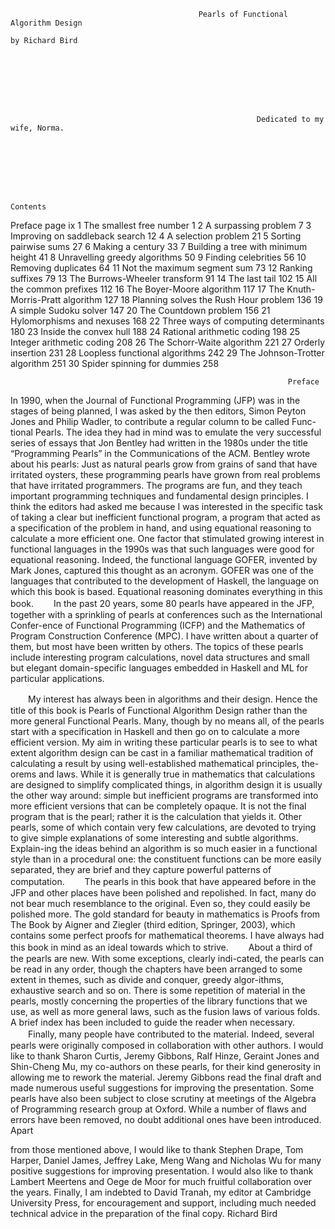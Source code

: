 			                                  Pearls of Functional Algorithm Design
                                                                                            by Richard Bird








                                                           Dedicated to my wife, Norma. 







                                                                       Contents 







Preface	page ix
1	The smallest free number	                        1
2	A surpassing problem	                            7
3	Improving on saddleback search	                   12
4	A selection problem	                               21
5	Sorting pairwise sums	                           27
6	Making a century	                               33
7	Building a tree with minimum height                41
8	Unravelling greedy algorithms	                   50
9	Finding celebrities	                               56
10	Removing duplicates	                               64
11	Not the maximum segment sum	                       73
12	Ranking suffixes	                               79
13	The Burrows-Wheeler transform	                   91
14	The last tail	                                  102
15	All the common prefixes	                          112
16	The Boyer-Moore algorithm	                      117
17	The Knuth-Morris-Pratt algorithm	              127
18	Planning solves the Rush Hour problem	          136
19	A simple Sudoku solver	                          147
20	The Countdown problem	                          156
21	Hylomorphisms and nexuses	                      168
22	Three ways of computing determinants	          180
23	Inside the convex hull	                          188
24	Rational arithmetic coding	                      198
25	Integer arithmetic coding	                      208
26	The Schorr-Waite algorithm	                      221
27	Orderly insertion	                              231
28	Loopless functional algorithms	                  242
29	The Johnson-Trotter algorithm	                  251
30	Spider spinning for dummies	                      258






                                                                  Preface 






In  1990, when the Journal of Functional Programming  (JFP) was in the stages of being planned, I was asked by the then editors, Simon Peyton Jones and Philip Wadler, to contribute a regular column to be called Func-tional Pearls. The idea they had in mind was to emulate the very successful series of essays that Jon Bentley had written in the 1980s under the title “Programming Pearls” in the Communications of the ACM. Bentley wrote about his pearls: 
Just as natural pearls grow from grains of sand that have irritated oysters, these programming pearls have grown from real problems that have irritated programmers. The programs are fun, and they teach important programming techniques and fundamental design principles. 
I think the editors had asked me because I was interested in the specific task of taking a clear but inefficient functional program, a program that acted as a specification of the problem in hand, and using equational reasoning to calculate a more efficient one. One factor that stimulated growing interest in functional languages in the 1990s was that such languages were good for equational reasoning. Indeed, the functional language GOFER, invented by Mark Jones, captured this thought as an acronym. GOFER was one of the languages that contributed to the development of Haskell, the language on which this book is based. Equational reasoning dominates everything in this book. 
　　In the past 20 years, some 80 pearls have appeared in the JFP, together with a sprinkling of pearls at conferences such as the International Confer-ence of Functional Programming  (ICFP) and the Mathematics of Program Construction Conference  (MPC). I have written about a quarter of them, but most have been written by others. The topics of these pearls include interesting program calculations, novel data structures and small but elegant domain-specific  languages  embedded  in  Haskell  and  ML  for  particular applications. 

　　My interest has always been in algorithms and their design. Hence the title of this book is Pearls of Functional Algorithm Design rather than the more general Functional Pearls. Many, though by no means all, of the pearls start with a specification in Haskell and then go on to calculate a more efficient version. My aim in writing these particular pearls is to see to what extent algorithm design can be cast in a familiar mathematical tradition of calculating a result by using well-established mathematical principles, the-orems and laws. While it is generally true in mathematics that calculations are designed to simplify complicated things, in algorithm design it is usually the other way around: simple but inefficient programs are transformed into more efficient versions that can be completely opaque. It is not the final program that is the pearl; rather it is the calculation that yields it. Other pearls, some of which contain very few calculations, are devoted to trying to give simple explanations of some interesting and subtle algorithms. Explain-ing the ideas behind an algorithm is so much easier in a functional style than in a procedural one: the constituent functions can be more easily separated, they are brief and they capture powerful patterns of computation. 
　　The pearls in this book that have appeared before in the JFP and other places have been polished and repolished. In fact, many do not bear much resemblance to the original. Even so, they could easily be polished more. The gold standard for beauty in mathematics is Proofs from The Book by Aigner and Ziegler (third edition, Springer, 2003), which contains some perfect proofs for mathematical theorems. I have always had this book in mind as an ideal towards which to strive. 
　　About a third of the pearls are new. With some exceptions, clearly indi-cated, the pearls can be read in any order, though the chapters have been arranged to some extent in themes, such as divide and conquer, greedy algor-ithms, exhaustive search and so on. There is some repetition of material in the pearls, mostly concerning the properties of the library functions that we use, as well as more general laws, such as the fusion laws of various folds. A brief index has been included to guide the reader when necessary. 
　　Finally, many people have contributed to the material. Indeed, several pearls were originally composed in collaboration with other authors. I would like to thank Sharon Curtis, Jeremy Gibbons, Ralf Hinze, Geraint Jones and Shin-Cheng Mu, my co-authors on these pearls, for their kind generosity in allowing me to rework the material. Jeremy Gibbons read the final draft and made numerous useful suggestions for improving the presentation. Some pearls have also been subject to close scrutiny at meetings of the Algebra of Programming research group at Oxford. While a number of flaws and errors have been removed, no doubt additional ones have been introduced. Apart 

from those mentioned above, I would like to thank Stephen Drape, Tom Harper, Daniel James, Jeffrey Lake, Meng Wang and Nicholas Wu for many positive suggestions for improving presentation. I would also like to thank Lambert Meertens and Oege de Moor for much fruitful collaboration over the years. Finally, I am indebted to David Tranah, my editor at Cambridge University Press, for encouragement and support, including much needed technical advice in the preparation of the final copy. 
Richard Bird 

